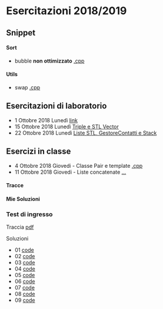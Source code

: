# Esercitazioni 2018/2019

## Snippet
#### Sort
- bubble **non ottimizzato** [.cpp](_snippet/sort_bubble.cpp)

#### Utils
- swap [.cpp](_snippet/utils_swap.cpp)

## Esercitazioni di laboratorio
- 1 Ottobre 2018 Lunedì [link](20181001/README.md)
- 15 Ottobre 2018 Lunedì [Triple e STL Vector](20181015/README.md)
- 22 Ottobre 2018 Lunedì [Liste STL, GestoreContatti e Stack](20181022/README.md)

## Esercizi in classe
- 4 Ottobre 2018 Giovedi - Classe Pair e template [.cpp](20181004/esercizio.cpp)
- 11 Ottobre 2018 Giovedi - Liste concatenate [...](#)

#### Tracce
#### Mie Soluzioni

### Test di ingresso
Traccia [pdf](20180924/traccia.pdf)

Soluzioni
- 01 [code](20180924/01.cpp)
- 02 [code](20180924/02.cpp)
- 03 [code](20180924/03.cpp)
- 04 [code](20180924/04.cpp)
- 05 [code](20180924/05.cpp)
- 06 [code](20180924/06.cpp)
- 07 [code](20180924/07.cpp)
- 08 [code](20180924/08.cpp)
- 09 [code](20180924/09.cpp)
